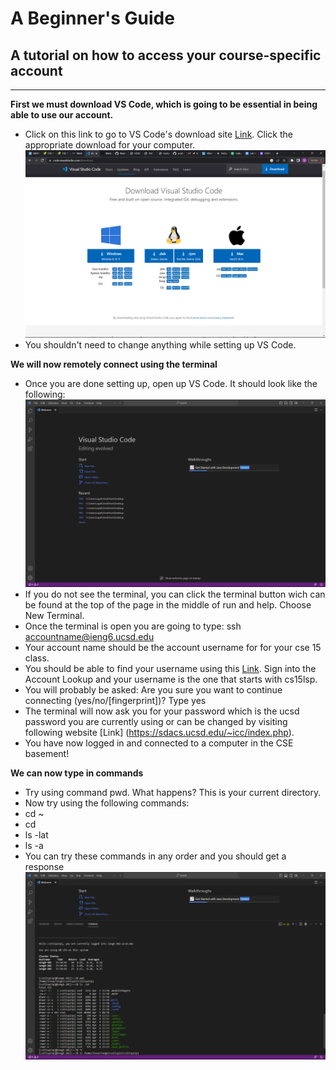 # A Beginner's Guide
## A tutorial on how to access your course-specific account
---
**First we must download VS Code, which is going to be essential in being able to use our account.**
* Click on this link to go to VS Code's download site [Link](https://code.visualstudio.com/download). Click the appropriate download for your computer.
![Image](website.png)
* You shouldn't need to change anything while setting up VS Code.

**We will now remotely connect using the terminal**
* Once you are done setting up, open up VS Code. It should look like the following:
![Image](VSCodeOpen.png)
* If you do not see the terminal, you can click the terminal button wich can be found at the top of the page in the middle of run and help. Choose New Terminal.
* Once the terminal is open you are going to type: ssh accountname@ieng6.ucsd.edu
* Your account name should be the account username for for your cse 15 class.
* You should be able to find your username using this [Link](https://sdacs.ucsd.edu/~icc/index.php). Sign into the Account Lookup and your username is the one that starts with cs15lsp.
* You will probably be asked: Are you sure you want to continue connecting (yes/no/[fingerprint])? Type yes
* The terminal will now ask you for your password which is the ucsd password you are currently using or can be changed by visiting following website [Link] (https://sdacs.ucsd.edu/~icc/index.php).
* You have now logged in and connected to a computer in the CSE basement!

**We can now type in commands**
* Try using command pwd. What happens? This is your current directory.
* Now try using the following commands:
* cd ~
* cd
* ls -lat
* ls -a
* You can try these commands in any order and you should get a response
![Image](Commands.png)
